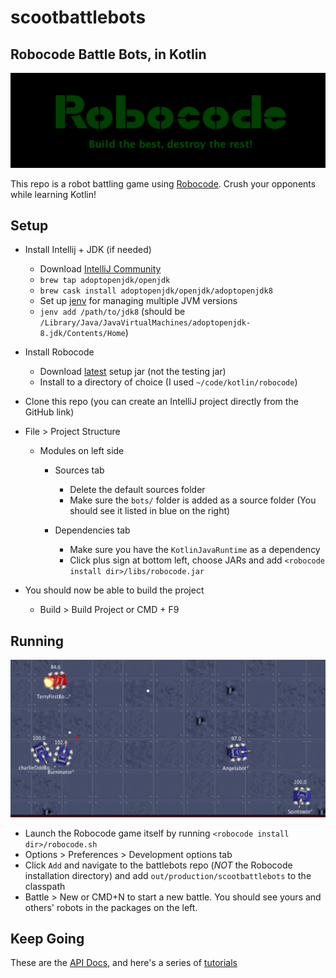 # scootbattlebots
Robocode Battle Bots, in Kotlin
-----

![](./img/robocode.png)

This repo is a robot battling game using [Robocode](https://robocode.sourceforge.io/). Crush your opponents while learning Kotlin!

Setup
---

- Install Intellij + JDK (if needed)
  - Download [IntelliJ Community](https://www.jetbrains.com/idea/download/#section=mac)
  - `brew tap adoptopenjdk/openjdk`
  - `brew cask install adoptopenjdk/openjdk/adoptopenjdk8`
  - Set up [jenv](https://developer.bring.com/blog/configuring-jenv-the-right-way/) for managing multiple JVM versions
  - `jenv add /path/to/jdk8` (should be `/Library/Java/JavaVirtualMachines/adoptopenjdk-8.jdk/Contents/Home`)

- Install Robocode
  - Download [latest](https://sourceforge.net/projects/robocode/files/robocode/) setup jar (not the testing jar)
  - Install to a directory of choice (I used `~/code/kotlin/robocode`)

- Clone this repo (you can create an IntelliJ project directly from the GitHub link)

- File > Project Structure
    - Modules on left side
      - Sources tab
        - Delete the default sources folder
        - Make sure the `bots/` folder is added as a source folder (You should see it listed in blue on the right) 

      - Dependencies tab
          - Make sure you have the `KotlinJavaRuntime` as a dependency
          - Click plus sign at bottom left, choose JARs and add  `<robocode install dir>/libs/robocode.jar`

- You should now be able to build the project
  - Build > Build Project or CMD + F9

Running
----
![](./img/battle.png)

- Launch the Robocode game itself by running `<robocode install dir>/robocode.sh`
- Options > Preferences > Development options tab
- Click `Add` and navigate to the battlebots repo (*NOT* the Robocode installation directory) and add `out/production/scootbattlebots` to the classpath
- Battle > New or CMD+N to start a new battle. You should see yours and others' robots in the packages on the left. 

Keep Going
----

These are the [API Docs](https://robocode.sourceforge.io/docs/robocode/), and here's a series of [tutorials](http://mark.random-article.com/weber/java/robocode/)